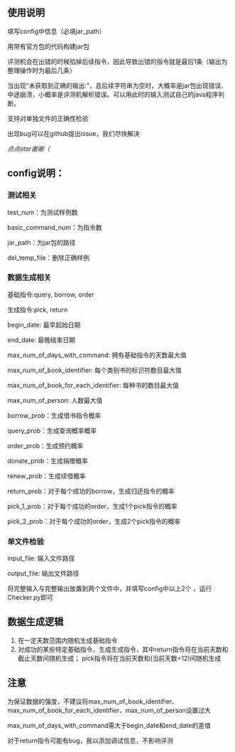 ## 使用说明

填写config中信息（必填jar_path）

用带有官方包的代码构建jar包

评测机会在出错的时候掐掉后续指令，因此导致出错的指令就是最后1条（输出为整理操作时为最后几条）

当出现“未获取到正确的输出:”，且后续字符串为空时，大概率是jar包出现错误、中途崩溃，小概率是评测机解析错误。可以用此时的输入测试自己的java程序判断。

支持对单独文件的正确性检验

出现bug可以在github提出issue，我们尽快解决

*点点star谢谢（*

## config说明：

### 测试相关
test_num：为测试样例数

basic_command_num：为指令数

jar_path：为jar包的路径

del_temp_file：删除正确样例

### 数据生成相关
基础指令:query, borrow, order

生成指令:pick, return

begin_date: 最早起始日期  

end_date: 最晚结束日期

max_num_of_days_with_command: 拥有基础指令的天数最大值

max_num_of_book_identifier: 每个类别书的标识符数目最大值

max_num_of_book_for_each_identifier: 每种书的数目最大值

max_num_of_person: 人数最大值

borrow_prob：生成借书指令概率

query_prob：生成查询概率概率

order_prob：生成预约概率

donate_prob：生成捐赠概率

renew_prob：生成续借概率

return_prob：对于每个成功的borrow，生成归还指令的概率

pick_1_prob：对于每个成功的order，生成1个pick指令的概率

pick_2_prob：对于每个成功的order，生成2个pick指令的概率

### 单文件检验
input_file: 输入文件路径

output_file: 输出文件路径

将完整输入与完整输出放置到两个文件中，并填写config中以上2个 ，运行Checker.py即可

## 数据生成逻辑
1. 在一定天数范围内随机生成基础指令
2. 对成功的某些特定基础指令，生成生成指令，其中return指令将在当前天数和截止天数间随机生成； pick指令将在当前天数和(当前天数+12)间随机生成

## 注意
为保证数据的强度，不建议将max_num_of_book_identifier、max_num_of_book_for_each_identifier、max_num_of_person设置过大

max_num_of_days_with_command需大于begin_date和end_date的差值

对于return指令可能有bug，我以添加调试信息，不影响评测
